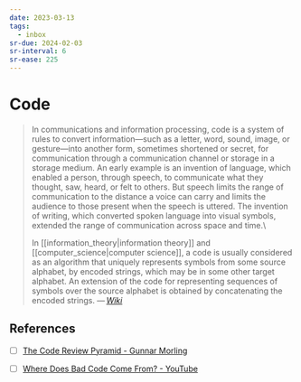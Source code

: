 ```yaml
---
date: 2023-03-13
tags:
  - inbox
sr-due: 2024-02-03
sr-interval: 6
sr-ease: 225
---
```


# Code

> In communications and information processing, code is a system of rules to
> convert information—such as a letter, word, sound, image, or gesture—into
> another form, sometimes shortened or secret, for communication through a
> communication channel or storage in a storage medium. An early example is an
> invention of language, which enabled a person, through speech, to communicate
> what they thought, saw, heard, or felt to others. But speech limits the range
> of communication to the distance a voice can carry and limits the audience to
> those present when the speech is uttered. The invention of writing, which
> converted spoken language into visual symbols, extended the range of
> communication across space and time.\
>
> In [[information_theory|information theory]]
> and [[computer_science|computer science]], a code is usually considered as an
> algorithm that uniquely represents symbols from some source alphabet, by
> encoded strings, which may be in some other target alphabet. An extension of
> the code for representing sequences of symbols over the source alphabet is
> obtained by concatenating the encoded strings.
> — <cite>[Wiki](https://en.wikipedia.org/wiki/Code)</cite>

## References

- [ ] [The Code Review Pyramid - Gunnar Morling](https://www.morling.dev/blog/the-code-review-pyramid/)
- [ ] [Where Does Bad Code Come From? - YouTube](https://www.youtube.com/watch?v=7YpFGkG-u1w)

